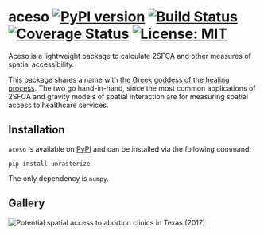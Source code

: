 # aceso [![PyPI version](https://badge.fury.io/py/aceso.svg)](https://badge.fury.io/py/aceso) [![Build Status](https://travis-ci.org/tetraptych/aceso.svg?branch=master)](https://travis-ci.org/tetraptych/unrasterize) [![Coverage Status](https://coveralls.io/repos/github/tetraptych/aceso/badge.svg?branch=master)](https://coveralls.io/github/tetraptych/aceso?branch=master) [![License: MIT](https://img.shields.io/badge/License-MIT-yellow.svg)](https://opensource.org/licenses/MIT)
Aceso is a lightweight package to calculate 2SFCA and other measures of spatial accessibility.

This package shares a name with [the Greek goddess of the healing process](https://en.wikipedia.org/wiki/Aceso). The two go hand-in-hand, since the most common applications of 2SFCA and gravity models of spatial interaction are for measuring spatial access to healthcare services.

## Installation

`aceso` is available on [PyPI](https://pypi.org/project/aceso/) and can be installed via the following command:

```
pip install unrasterize
```

The only dependency is `numpy`.

## Gallery

![Potential spatial access to abortion clinics in Texas (2017)](https://farm1.staticflickr.com/902/39848822400_197406d944_b_d.jpg "Gravity model using raised cosine decay with 3 hour driving radius")
